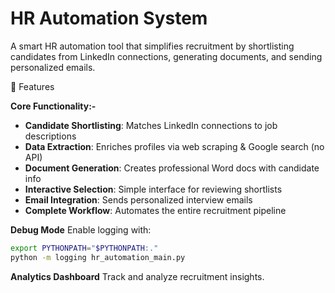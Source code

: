 # HR Automation System

A smart HR automation tool that simplifies recruitment by shortlisting candidates from LinkedIn connections, generating documents, and sending personalized emails.

🌟 Features

**Core Functionality:-**

* **Candidate Shortlisting**: Matches LinkedIn connections to job descriptions
* **Data Extraction**: Enriches profiles via web scraping & Google search (no API)
* **Document Generation**: Creates professional Word docs with candidate info
* **Interactive Selection**: Simple interface for reviewing shortlists
* **Email Integration**: Sends personalized interview emails
* **Complete Workflow**: Automates the entire recruitment pipeline

**Debug Mode**
Enable logging with:

```bash
export PYTHONPATH="$PYTHONPATH:."
python -m logging hr_automation_main.py
```

**Analytics Dashboard**
Track and analyze recruitment insights.





